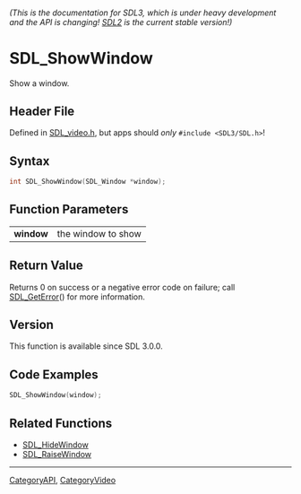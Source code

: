 ###### (This is the documentation for SDL3, which is under heavy development and the API is changing! [SDL2](https://wiki.libsdl.org/SDL2/) is the current stable version!)
# SDL_ShowWindow

Show a window.

## Header File

Defined in [SDL_video.h](https://github.com/libsdl-org/SDL/blob/main/include/SDL3/SDL_video.h), but apps should _only_ `#include <SDL3/SDL.h>`!

## Syntax

```c
int SDL_ShowWindow(SDL_Window *window);

```

## Function Parameters

|                |                    |
| -------------- | ------------------ |
| **window**     | the window to show |

## Return Value

Returns 0 on success or a negative error code on failure; call
[SDL_GetError](SDL_GetError)() for more information.

## Version

This function is available since SDL 3.0.0.

## Code Examples

```c++
SDL_ShowWindow(window);
```

## Related Functions

* [SDL_HideWindow](SDL_HideWindow)
* [SDL_RaiseWindow](SDL_RaiseWindow)

----
[CategoryAPI](CategoryAPI), [CategoryVideo](CategoryVideo)


